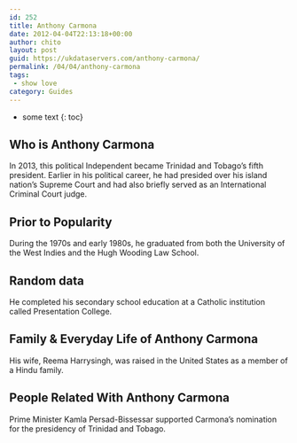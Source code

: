 ```yaml
---
id: 252
title: Anthony Carmona
date: 2012-04-04T22:13:18+00:00
author: chito
layout: post
guid: https://ukdataservers.com/anthony-carmona/
permalink: /04/04/anthony-carmona
tags:
 - show love
category: Guides
---
```


* some text
{: toc}


## Who is  Anthony Carmona
                  
                  
                  
In 2013, this political Independent became Trinidad and Tobago&#8217;s fifth president. Earlier in his political career, he had presided over his island nation&#8217;s Supreme Court and had also briefly served as an International Criminal Court judge.
                  
                
                
                
## Prior to Popularity 
                  
                  
                  
During the 1970s and early 1980s, he graduated from both the University of the West Indies and the Hugh Wooding Law School.
                  
                
                
                
## Random data 
                  
                  
                  
He completed his secondary school education at a Catholic institution called Presentation College.
                  
                
                
                
## Family & Everyday Life of Anthony Carmona
                  
                  
                  
His wife, Reema Harrysingh, was raised in the United States as a member of a Hindu family.
                  
                
                
                
## People Related With  Anthony Carmona
                  
                  
                  
Prime Minister Kamla Persad-Bissessar supported Carmona&#8217;s nomination for the presidency of Trinidad and Tobago.
                  
                
              
            
          
          
          
    
    
  
